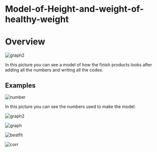  # Model-of-Height-and-weight-of-healthy-weight
# Overview 
![graph2](https://github.com/MohamedHassan47/Model-of-Height-and-weight-of-healthy-weight/assets/146730782/18418c92-faa2-415d-91e5-52df1890ea9c)

 In this picture you can see a model of how the finish products looks after adding all the numbers and writing all the codes.
## Examples 
![number](https://github.com/MohamedHassan47/Model-of-Height-and-weight-of-healthy-weight/assets/146730782/7f1ed300-cfdd-4a7b-a2b3-2939be0c9b39)

In this picture you can see the numbers used to make the model.

![graph2](https://github.com/MohamedHassan47/Model-of-Height-and-weight-of-healthy-weight/assets/146730782/41b63923-1032-47c1-8eb8-f17519141284)

![graph](https://github.com/MohamedHassan47/Model-of-Height-and-weight-of-healthy-weight/assets/146730782/866fe57e-0365-4eb4-ac3f-59c1903fbb67)

![bestfit](https://github.com/MohamedHassan47/Model-of-Height-and-weight-of-healthy-weight/assets/146730782/70056723-265c-4f2a-a845-d7aaf95de520)

![corr](https://github.com/MohamedHassan47/Model-of-Height-and-weight-of-healthy-weight/assets/146730782/4164321d-b5f8-4491-b037-08b19d31c85d)
